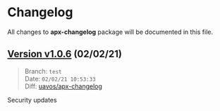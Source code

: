 # Changelog

All changes to **apx-changelog** package will be documented in this file.

## [Version v1.0.6](https://github.com/uavos/apx-changelog/releases/tag/release-1.0.6) (02/02/21)

> Branch: `test`\
> Date: `02/02/21 10:53:33`\
> Diff: [uavos/apx-changelog](https://github.com/uavos/apx-changelog/compare/changelog...999f67408b1a5ad9f411f810086fc5019d4b22ab)

Security updates

